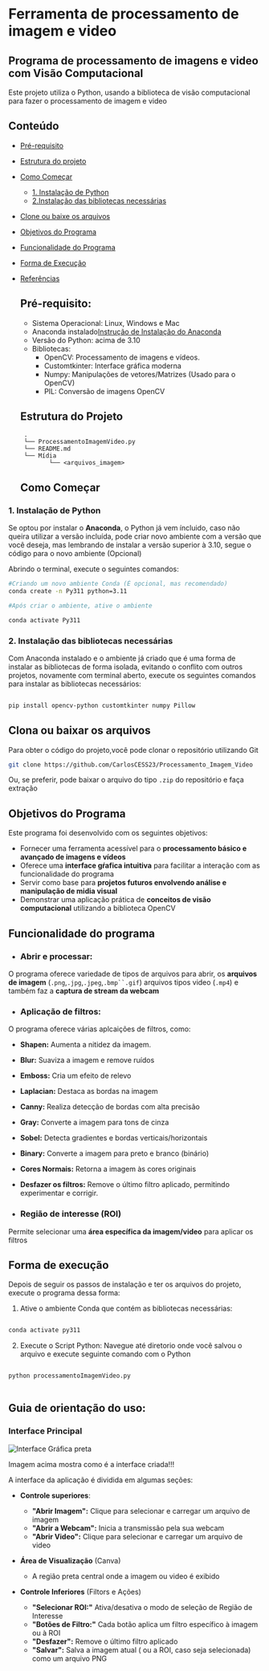 # Ferramenta de processamento de imagem e video

## Programa de processamento de imagens e video com Visão Computacional

Este projeto utiliza o Python, usando a biblioteca de visão computacional para fazer o processamento de imagem e video

## Conteúdo

- [Pré-requisito](#pré-requisito)
- [Estrutura do projeto](#estrutura-do-projeto)
- [Como Começar](#como-começar)
  - [1. Instalação de Python](#1-InstalacaoPython)
  - [2.Instalação das bibliotecas necessárias](#2-bibliotecas_necessárias)
- [Clone ou baixe os arquivos](#clone-ou-baixe-os-arquivos)
- [Objetivos do Programa](#objetivo_programa)
- [Funcionalidade do Programa](#funcionalidade_do_programa)
- [Forma de Execução](#forma-execucao)
- [Referências](#referencias)


  ## Pré-requisito:

  - Sistema Operacional: Linux, Windows e Mac
  - Anaconda instalado[Instrução de Instalação do Anaconda](https://www.anaconda.com/download)
  - Versão do Python: acima de 3.10
  - Bibliotecas:
    - OpenCV: Processamento de imagens e vídeos.
    - Customtkinter: Interface gráfica moderna
    - Numpy: Manipulações de vetores/Matrizes (Usado para o OpenCV)
    - PIL: Conversão de imagens OpenCV

  ## Estrutura do Projeto

  ```
   .
   └── ProcessamentoImagemVideo.py
   └── README.md
   └── Mídia
          └── <arquivos_imagem>
  
  ```

  ## Como Começar

### 1. Instalação de Python

Se optou por instalar o **Anaconda**, o Python já vem íncluido, caso não queira utilizar a versão incluída, pode criar novo ambiente com a versão que você deseja, mas lembrando de instalar a versão superior à 3.10, segue o código para o novo ambiente (Opcional)

Abrindo o terminal, execute o seguintes comandos:

```bash 
#Criando um novo ambiente Conda (É opcional, mas recomendado)
conda create -n Py311 python=3.11

#Após criar o ambiente, ative o ambiente

conda activate Py311
```

### 2. Instalação das bibliotecas necessárias

Com Anaconda instalado e o ambiente já criado que é uma forma de instalar as bibliotecas de forma isolada, evitando o conflito com outros projetos, novamente com terminal aberto, execute os seguintes comandos para instalar as bibliotecas necessários:

```bash

pip install opencv-python customtkinter numpy Pillow 

```

## Clona ou baixar os arquivos

Para obter o código do projeto,você pode clonar o repositório utilizando Git

```bash
git clone https://github.com/CarlosCESS23/Processamento_Imagem_Video

```

Ou, se preferir, pode baixar o arquivo do tipo `.zip` do repositório e faça extração

## Objetivos do Programa

Este programa foi desenvolvido com os seguintes objetivos:

* Fornecer uma ferramenta acessível para o **processamento básico e avançado de imagens e vídeos** 
* Oferece uma **interface gŕafica intuitiva** para facilitar a interação com as funcionalidade do programa
* Servir como base para **projetos futuros envolvendo análise e manipulação de midia visual**
* Demonstrar uma aplicação prática de **conceitos de visão computacional** utilizando a biblioteca OpenCV

## Funcionalidade do programa

- ### **Abrir e processar**:
O programa oferece variedade de tipos de arquivos para abrir, os **arquivos de imagem** (`.png`,`.jpg`,`.jpeg`,`.bmp``.gif`)
arquivos tipos video (`.mp4`) e também faz a **captura de stream da webcam**

- ### Aplicação de filtros:

O programa oferece várias aplcaições de filtros, como:

- **Shapen:** Aumenta a nitidez da imagem.
- **Blur:** Suaviza a imagem e remove ruídos
- **Emboss:** Cria um efeito de relevo
- **Laplacian:** Destaca as bordas na imagem
- **Canny:** Realiza detecção de bordas com alta precisão
- **Gray:** Converte a imagem para tons de cinza
- **Sobel:** Detecta gradientes e bordas verticais/horizontais
- **Binary:** Converte a imagem para preto e branco (binário)
- **Cores Normais:** Retorna a imagem às cores originais
- **Desfazer os filtros:** Remove o último filtro aplicado, permitindo experimentar e corrigir.

- ### Região de interesse (ROI)

Permite selecionar uma **área específica da imagem/video** para aplicar os filtros

## Forma de execução

Depois de seguir os passos de instalação e ter os arquivos do projeto, execute o programa dessa forma:

1. Ative o ambiente Conda que contém as bibliotecas necessárias:

```bash

conda activate py311

```

2. Execute o Script Python:
   Navegue até diretorio onde você salvou o arquivo e execute seguinte comando com o Python

```bash

python processamentoImagemVideo.py
   
```

## Guia de orientação do uso:

### Interface Principal

<img src="https://github.com/CarlosCESS23/Processamento_Imagem_Video/blob/main/ImagemAplicativ.png" alt="Interface Gráfica preta">

Imagem acima mostra como é a interface criada!!!

A interface da aplicação é dividida em algumas seções:

- **Controle superiores**:
  - **"Abrir Imagem":** Clique para selecionar e carregar um arquivo de imagem
  - **"Abrir a Webcam":** Inicia a transmissão pela sua webcam
  - **"Abrir Video":** Clique para selecionar e carregar um arquivo de video

- **Área de Visualização** (Canva) 
  - A região preta central onde a imagem ou video é exibido

- **Controle Inferiores** (Filtors e Ações)
  - **"Selecionar ROI:"** Ativa/desativa o modo de seleção de Região de Interesse
  - **"Botões de Filtro:"** Cada botão aplica um filtro específico à imagem ou à ROI
  - **"Desfazer":** Remove o último filtro aplicado
  - **"Salvar":** Salva a imagem atual ( ou a ROI, caso seja selecionada) como um arquivo PNG









  
  

  

